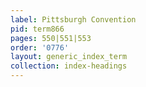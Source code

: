 ```yaml
---
label: Pittsburgh Convention
pid: term866
pages: 550|551|553
order: '0776'
layout: generic_index_term
collection: index-headings
---
```

